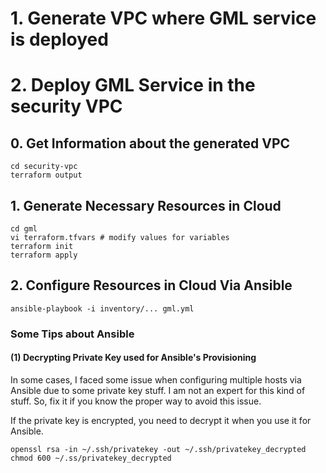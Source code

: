 
# 1. Generate VPC where GML service is deployed


# 2. Deploy GML Service in the security VPC

## 0. Get Information about the generated VPC
```
cd security-vpc
terraform output
```

## 1. Generate Necessary Resources in Cloud
```
cd gml
vi terraform.tfvars # modify values for variables
terraform init
terraform apply
```

## 2. Configure Resources in Cloud Via Ansible
```
ansible-playbook -i inventory/... gml.yml
```

### Some Tips about Ansible

#### (1) Decrypting Private Key used for Ansible's Provisioning
In some cases, I faced some issue when configuring multiple hosts via Ansible due to some private key stuff.
I am not an expert for this kind of stuff.
So, fix it if you know the proper way to avoid this issue.

If the private key is encrypted, you need to decrypt it when you use it for Ansible.

```
openssl rsa -in ~/.ssh/privatekey -out ~/.ssh/privatekey_decrypted
chmod 600 ~/.ss/privatekey_decrypted
```

